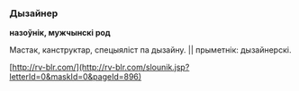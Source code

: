 ### Дызайнер
**назоўнік, мужчынскі род**

Мастак, канструктар, спецыяліст па дызайну. || прыметнік: дызайнерскі.

<a rel="author">[http://rv-blr.com/](http://rv-blr.com/slounik.jsp?letterId=0&maskId=0&pageId=896)</a>
